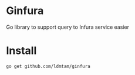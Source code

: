 # Ginfura
Go library to support query to Infura service easier

# Install
```
go get github.com/ldmtam/ginfura
```
